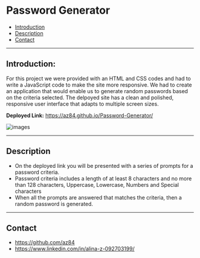 # Password Generator

* [Introduction](#Introduction)
* [Description](#Description)
* [Contact](#Contact)

***
## Introduction:

For this project we were provided with an HTML and CSS codes and had to write a JavaScript code to make the site more responsive. We had to create an application that would enable us to generate random passwords based on the criteria selected. The delpoyed site has a clean and polished, responsive user interface that adapts to multiple screen sizes.

**Deployed Link:** https://az84.github.io/Password-Generator/


![images](/Password-Generator\03-javascript-homework-demo.png)

***
## Description

- On the deployed link you will be presented with a series of prompts for a password criteria.
- Password criteria includes a length of at least 8 characters and no more than 128 characters, Uppercase, Lowercase, Numbers and Special characters
- When all the prompts are answered that matches the criteria, then a random password is generated.

***
## Contact
- https://github.com/az84
- https://www.linkedin.com/in/alina-z-092703199/

